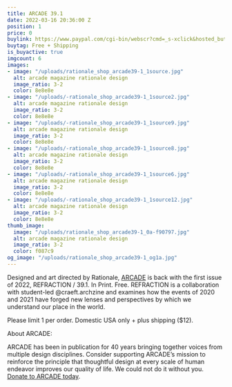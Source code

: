 ```yaml
---
title: ARCADE 39.1
date: 2022-03-16 20:36:00 Z
position: 1
price: 0
buylink: https://www.paypal.com/cgi-bin/webscr?cmd=_s-xclick&hosted_button_id=W6WHFC9A7Z8LA
buytag: Free + Shipping
is_buyactive: true
imgcount: 6
images:
- image: "/uploads/rationale_shop_arcade39-1_1source.jpg"
  alt: arcade magazine rationale design
  image_ratio: 3-2
  color: 8e8e8e
- image: "/uploads/-rationale_shop_arcade39-1_1source2.jpg"
  alt: arcade magazine rationale design
  image_ratio: 3-2
  color: 8e8e8e
- image: "/uploads/-rationale_shop_arcade39-1_1source9.jpg"
  alt: arcade magazine rationale design
  image_ratio: 3-2
  color: 8e8e8e
- image: "/uploads/-rationale_shop_arcade39-1_1source8.jpg"
  alt: arcade magazine rationale design
  image_ratio: 3-2
  color: 8e8e8e
- image: "/uploads/-rationale_shop_arcade39-1_1source6.jpg"
  alt: arcade magazine rationale design
  image_ratio: 3-2
  color: 8e8e8e
- image: "/uploads/-rationale_shop_arcade39-1_1source12.jpg"
  alt: arcade magazine rationale design
  image_ratio: 3-2
  color: 8e8e8e
thumb_image:
  image: "/uploads/rationale_shop_arcade39-1_0a-f90797.jpg"
  alt: arcade magazine rationale design
  image_ratio: 3-2
  color: f087c9
og_image: "/uploads/rationale_shop_arcade39-1_og1a.jpg"
---
```


Designed and art directed by Rationale, [ARCADE](https://arcadenw.org/) is back with the first issue of 2022, REFRACTION / 39.1. In Print. Free. REFRACTION is a collaboration with student-led @craeft.archzine and examines how the events of 2020 and 2021 have forged new lenses and perspectives by which we understand our place in the world. 

Please limit 1 per order. Domestic USA only + plus shipping ($12).


About ARCADE:

ARCADE has been in publication for 40 years bringing together voices from multiple design disciplines. Consider supporting ARCADE’s mission to reinforce the principle that thoughtful design at every scale of human endeavor improves our quality of life. We could not do it without you. [Donate to ARCADE today](https://arcadenw.org/donate).		 		 	 	  	 

